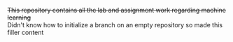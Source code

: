 ~~This repository contains all the lab and assignment work regarding machine learning~~  
Didn't know how to initialize a branch on an empty repository so made this filler content
